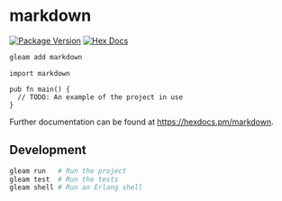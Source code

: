 # markdown

[![Package Version](https://img.shields.io/hexpm/v/markdown)](https://hex.pm/packages/markdown)
[![Hex Docs](https://img.shields.io/badge/hex-docs-ffaff3)](https://hexdocs.pm/markdown/)

```sh
gleam add markdown
```
```gleam
import markdown

pub fn main() {
  // TODO: An example of the project in use
}
```

Further documentation can be found at <https://hexdocs.pm/markdown>.

## Development

```sh
gleam run   # Run the project
gleam test  # Run the tests
gleam shell # Run an Erlang shell
```
